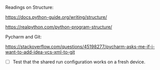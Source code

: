 Readings on Structure:

https://docs.python-guide.org/writing/structure/

https://realpython.com/python-program-structure/

Pycharm and Git:

https://stackoverflow.com/questions/45198277/pycharm-asks-me-if-i-want-to-add-idea-vcs-xml-to-git

- [ ] Test that the shared run configuration works on a fresh device.
